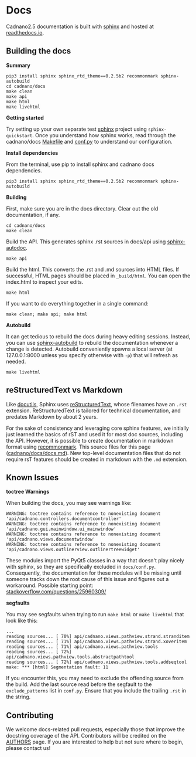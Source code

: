 
# Docs

Cadnano2.5 documentation is built with [sphinx] and hosted at [readthedocs.io].

## Building the docs

**Summary**

```
pip3 install sphinx sphinx_rtd_theme==0.2.5b2 recommonmark sphinx-autobuild
cd cadnano/docs
make clean
make api
make html
make livehtml
```

**Getting started**

Try setting up your own separate test [sphinx] project using `sphinx-quickstart`. Once you understand how sphinx works, read through the cadnano/docs [Makefile] and [conf.py] to understand our configuration.

**Install dependencies**

From the terminal, use pip to install sphinx and cadnano docs dependencies.

```
pip3 install sphinx sphinx_rtd_theme==0.2.5b2 recommonmark sphinx-autobuild
```

**Building**

First, make sure you are in the docs directory. Clear out the old documentation, if any.

```
cd cadnano/docs
make clean
```

Build the API. This generates sphinx .rst sources in docs/api using [sphinx-autodoc].


```
make api
```

Build the html. This converts the .rst and .md sources into HTML files. If successful, HTML pages should be placed in `_build/html`. You can open the index.html to inspect your edits.


```
make html
```

If you want to do everything together in a single command:

```
make clean; make api; make html
```


**Autobuild**

It can get tedious to rebuild the docs during heavy editing sessions. Instead, you can use [sphinx-autobuild] to rebuild the documentation whenever a change is detected. Autobuild conveniently spawns a local server (at 127.0.0.1:8000 unless you specify otherwise with `-p`) that will refresh as needed.

```
make livehtml
```

## reStructuredText vs Markdown

Like [docutils], Sphinx uses [reStructuredText], whose filenames have an `.rst` extension. ReStructuredText is tailored for technical documentation, and predates Markdown by about 2 years.

For the sake of consistency and leveraging core sphinx features, we initially just learned the basics of rST and used it for most doc sources, including the API. However, it is possible to create documentation in markdown format using [recommonmark]. This source files for this page ([cadnano/docs/docs.md]). New top-level documentation files that do not require rsT features should be created in markdown with the `.md` extension.


## Known Issues

**toctree Warnings**

When building the docs, you may see warnings like:

```
WARNING: toctree contains reference to nonexisting document 'api/cadnano.controllers.documentcontroller'
WARNING: toctree contains reference to nonexisting document 'api/cadnano.gui.mainwindow.ui_mainwindow'
WARNING: toctree contains reference to nonexisting document 'api/cadnano.views.documentwindow'
WARNING: toctree contains reference to nonexisting document 'api/cadnano.views.outlinerview.outlinertreewidget'
```

These modules import the PyQt5 classes in a way that doesn't play nicely with sphinx, so they are specifically excluded in `docs/conf.py`. Consequently, the documentation for these modules will be missing until someone tracks down the root cause of this issue and figures out a workaround. Possible starting point: [stackoverflow.com/questions/25960309/](http://stackoverflow.com/questions/25960309/)

**segfaults**

You may see segfaults when trying to run `make html` or `make livehtml` that
look like this:
```
...
reading sources... [ 70%] api/cadnano.views.pathview.strand.stranditem
reading sources... [ 71%] api/cadnano.views.pathview.strand.xoveritem
reading sources... [ 71%] api/cadnano.views.pathview.tools
reading sources... [ 72%] api/cadnano.views.pathview.tools.abstractpathtool
reading sources... [ 72%] api/cadnano.views.pathview.tools.addseqtool
make: *** [html] Segmentation fault: 11
```

If you encounter this, you may need to exclude the offending source from the
build.  Add the last source read before the segfault to the `exclude_patterns`
list in `conf.py`.  Ensure that you include the trailing `.rst` in the string.


## Contributing

We welcome docs-related pull requests, especially those that improve the docstring coverage of the API. Contributors will be credited on the [AUTHORS] page. If you are interested to help but not sure where to begin, please contact us!


[docutils]: http://docutils.sourceforge.net/
[sphinx]: http://www.sphinx-doc.org/
[readthedocs.io]: http://cadnano.readthedocs.io/
[AUTHORS]: https://github.com/cadnano/cadnano2.5/blob/master/AUTHORS
[sphinx-autodoc]: http://www.sphinx-doc.org/en/stable/man/sphinx-apidoc.html
[reStructuredText]: http://www.sphinx-doc.org/en/stable/rest.html
[sphinx-autobuild]: https://pypi.python.org/pypi/sphinx-autobuild
[recommonmark]: https://github.com/rtfd/recommonmark
[cadnano/docs/docs.md]: https://github.com/cadnano/cadnano2.5/blob/master/docs/docs.md
[cadnano/docs/scripting.md]: https://github.com/cadnano/cadnano2.5/blob/master/docs/scripting.md
[Makefile]: https://github.com/cadnano/cadnano2.5/blob/master/docs/Makefile
[conf.py]: https://github.com/cadnano/cadnano2.5/blob/master/docs/conf.py
